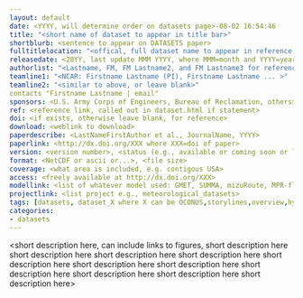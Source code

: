 ```yaml
---
layout: default
date: <YYYY, will determine order on datasets page>-08-02 16:54:46  
title: "<short name of dataset to appear in title bar>"
shortblurb: <sentence to appear on DATASETS paper>
fulltitlelocation: "<offical, full dataset name to appear in reference and location of published, e.g. "Boulder, CO: UCAR/NCAR>"
releasedate: <20YY, last update MMM YYYY, where MMM=month and YYYY=year>
authorlist: "<Lastname, FM, FM Lastname2, and FM Lastname3 for reference>"
teamline1: "<NCAR: Firstname Lastname (PI), Firstname Lastname ... >"
teamline2: "<similar to above, or leave blank>"
contacts "Firstname Lastname | email"
sponsors: <U.S. Army Corps of Engineers, Bureau of Reclamation, others>
ref: <reference link, called out in dataset.html if statement>
doi: <if exists, otherwise leave blank, for reference>
download: <weblink to download>
paperdescribe: <LastNameFirstAuthor et al., JournalName, YYYY>
paperlink: <http://dx.doi.org/XXX where XXX=doi of paper>
version: <version number>, <status (e.g., available or coming soon or leave blank and remove comma)>
format: <NetCDF or ascii or...>, <file size>
coverage: <what area is included, e.g. contigous USA>
access: <freely available at http://dx.doi.org/XXX>
modellink: <list of whatever model used: GMET, SUMMA, mizuRoute, MPR-flex, SHARP, ICAR; note: use only if links within the github, currently only set up to do one model, could change if need arises>
projectlink: <list project e.g., meteorological_datasets>
tags: [datasets, dataset_X where X can be OCONUS,storylines,overview,hydromodel,streamforecast,downscale,met,streamroute,params, can have multiple tags]
categories:
- datasets
---
```


<short description here, can include links to figures, short description here short description here short description here short description here short description here short description here short description here short description here short description here short description here short description here>
